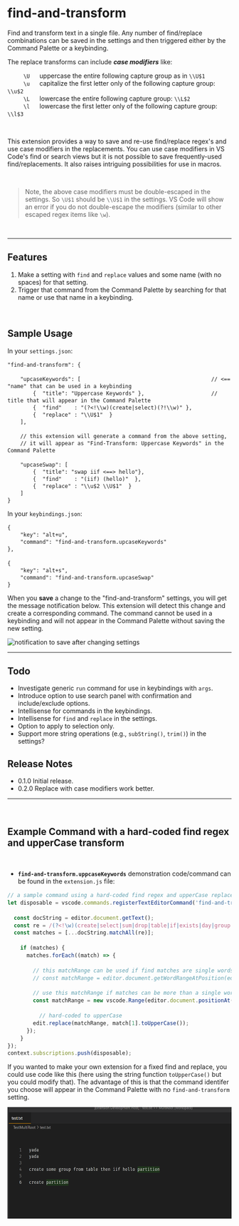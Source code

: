 # find-and-transform

Find and transform text in a single file.  Any number of find/replace combinations can be saved in the settings and then triggered either by the Command Palette or a keybinding.   

 The replace transforms can include ***case modifiers*** like:  

&emsp; &emsp;   `\U`  &emsp; uppercase the entire following capture group as in `\\U$1`  
&emsp; &emsp;   `\u`  &emsp; capitalize the first letter only of the following capture group: `\\u$2`     
&emsp; &emsp;   `\L`  &emsp; lowercase the entire following capture group:  `\\L$2`  
&emsp; &emsp;   `\l`  &emsp; lowercase the first letter only of the following capture group: `\\l$3`     

<br/>

This extension provides a way to save and re-use find/replace regex's and use case modifiers in the replacements.  You can use case modifiers in VS Code's find or search views but it is not possible to save frequently-used find/replacements.  It also raises intriguing possibilities for use in macros.  

<br/>

> Note, the above case modifiers must be double-escaped in the settings.  So `\U$1` should be `\\U$1` in the settings.  VS Code will show an error if you do not double-escape the modifiers (similar to other escaped regex items like `\w`).  

<br/>

-------------


## Features

1.  Make a setting with `find` and `replace` values and some name (with no spaces) for that setting.
2.  Trigger that command from the Command Palette by searching for that name or use that name in a keybinding.  
<br/>

## Sample Usage

In your `settings.json`:  

```jsonc
"find-and-transform": {

	"upcaseKeywords": [                            				// <== "name" that can be used in a keybinding
		{  "title": "Uppercase Keywords" },        				// title that will appear in the Command Palette
		{  "find"    : "(?<!\\w)(create|select)(?!\\w)" },
		{  "replace" : "\\U$1"  }		
	],

	// this extension will generate a command from the above setting, 
	// it will appear as "Find-Transform: Uppercase Keywords" in the Command Palette

	"upcaseSwap": [
		{  "title": "swap iif <==> hello"},
		{  "find"    : "(iif) (hello)"  },
		{  "replace" : "\\u$2 \\U$1"  }
	]
}
```

In your `keybindings.json`:  

```jsonc
{
	"key": "alt+u",
	"command": "find-and-transform.upcaseKeywords"
},

{
	"key": "alt+s",
	"command": "find-and-transform.upcaseSwap"
}
```  

When you **save** a change to the "find-and-transform" settings, you will get the message notification below.  This extension will detect this change and create a corresponding command.  The command cannot be used in a keybinding and will not appear in the Command  Palette without saving the new setting.  

<img src="https://github.com/ArturoDent/find-and-transform/blob/master/images/reloadMessage.gif?raw=true" width="600" height="250" alt="notification to save after changing settings"/>


--------------------  

## Todo

* Investigate generic `run` command for use in keybindings with `args`.  
* Introduce option to use search panel with confirmation and include/exclude options.  
* Intellisense for commands in the keybindings.    
* Intellisense for `find` and `replace` in the settings.    
* Option to apply to selection only.  
* Support more string operations (e.g., `subString()`, `trim()`) in the settings?


## Release Notes

* 0.1.0 Initial release.
* 0.2.0 Replace with case modifiers work better.

-----------------------------------------------------------------------------------------------------------  

<br/>

## Example Command with a hard-coded find regex and upperCase transform  

<br/>

* **`find-and-transform.uppcaseKeywords`**  demonstration code/command can be found in the `extension.js` file:

```javascript
// a sample command using a hard-coded find regex and upperCase replacements
let disposable = vscode.commands.registerTextEditorCommand('find-and-transform.uppcaseKeywords', async (editor, edit) => {

  const docString = editor.document.getText();
  const re = /(?<!\w)(create|select|sum|drop|table|if|exists|day|group|by|order)(?!\w)/g;
  const matches = [...docString.matchAll(re)];

	if (matches) {
	  matches.forEach((match) => {
		
	    // this matchRange can be used if find matches are single words only
	    // const matchRange = editor.document.getWordRangeAtPosition(editor.document.positionAt(match.index));

	    // use this matchRange if matches can be more than a single word
	    const matchRange = new vscode.Range(editor.document.positionAt(match.index), editor.document.positionAt(match.index + match[0].length));

		  // hard-coded to upperCase
	    edit.replace(matchRange, match[1].toUpperCase());
	  });
    }
});
context.subscriptions.push(disposable);
```  

If you wanted to make your own extension for a fixed find and replace, you could use code like this (here using the string function `toUpperCase()` but you could modify that).  The advantage of this is that the command identifer you choose will appear in the Command Palette with no `find-and-transform` setting.

<img src="https://github.com/ArturoDent/find-and-transform/blob/master/images/uppcaseKeywords.gif?raw=true" width="600" height="250" alt="demo of built-in command"/>